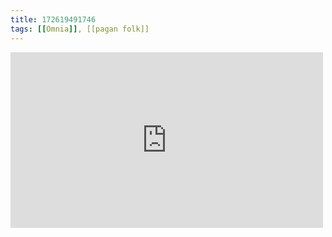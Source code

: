 ```yaml
---
title: 172619491746
tags: [[Omnia]], [[pagan folk]]
---
```

<iframe allow="accelerometer; autoplay; clipboard-write; encrypted-media; gyroscope; picture-in-picture" allowfullscreen="" frameborder="0" height="281" id="youtube_iframe" src="https://www.youtube.com/embed/J56VVtlZCGE?feature=oembed&amp;enablejsapi=1&amp;origin=https://safe.txmblr.com&amp;wmode=opaque" width="500"></iframe>